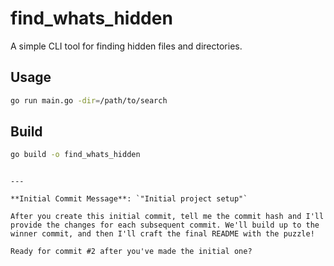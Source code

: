 # find_whats_hidden

A simple CLI tool for finding hidden files and directories.

## Usage

```bash
go run main.go -dir=/path/to/search
```

## Build

```bash
go build -o find_whats_hidden
```
```

---

**Initial Commit Message**: `"Initial project setup"`

After you create this initial commit, tell me the commit hash and I'll provide the changes for each subsequent commit. We'll build up to the winner commit, and then I'll craft the final README with the puzzle!

Ready for commit #2 after you've made the initial one?
